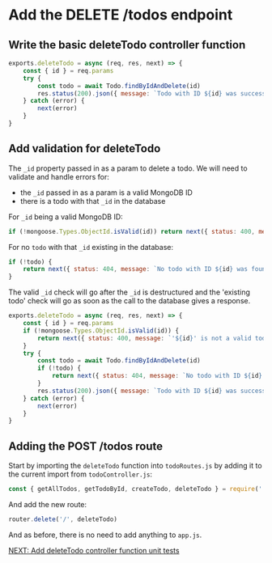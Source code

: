 # Add the DELETE /todos endpoint

## Write the basic deleteTodo controller function

```javascript
exports.deleteTodo = async (req, res, next) => {
    const { id } = req.params
    try {
        const todo = await Todo.findByIdAndDelete(id)
        res.status(200).json({ message: `Todo with ID ${id} was successfully deleted` })
    } catch (error) {
        next(error)
    }
}
```

## Add validation for deleteTodo

The `_id` property passed in as a param to delete a todo. We will need to validate and handle errors for:
- the `_id` passed in as a param is a valid MongoDB ID
- there is a todo with that `_id` in the database

For `_id` being a valid MongoDB ID:

```javascript
if (!mongoose.Types.ObjectId.isValid(id)) return next({ status: 400, message: `'${id}' is not a valid todo ID` })
```

For no `todo` with that `_id` existing in the database:

```javascript
if (!todo) {
    return next({ status: 404, message: `No todo with ID ${id} was found in the database` })
}
```

The valid `_id` check will go after the `_id` is destructured and the 'existing todo' check will go as soon as the call to the database gives a response.

```javascript
exports.deleteTodo = async (req, res, next) => {
    const { id } = req.params
    if (!mongoose.Types.ObjectId.isValid(id)) {
        return next({ status: 400, message: `'${id}' is not a valid todo ID` })
    }
    try {
        const todo = await Todo.findByIdAndDelete(id)
        if (!todo) {
            return next({ status: 404, message: `No todo with ID ${id} was found in the database` })
        }
        res.status(200).json({ message: `Todo with ID ${id} was successfully deleted` })
    } catch (error) {
        next(error)
    }
}
```

## Adding the POST /todos route

Start by importing the `deleteTodo` function into `todoRoutes.js` by adding it to the current import from `todoController.js`:

```javascript
const { getAllTodos, getTodoById, createTodo, deleteTodo } = require('../controllers/todoController')
```

And add the new route:

```javascript
router.delete('/', deleteTodo)
```

And as before, there is no need to add anything to `app.js`.

[NEXT: Add deleteTodo controller function unit tests](4b_deleteTodo_unitTests.md)

